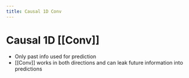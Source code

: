 ```yaml
---
title: Causal 1D Conv
---
```


# Causal 1D [[Conv]]
- Only past info used for prediction
- [[Conv]] works in both directions and can leak future information into predictions










































